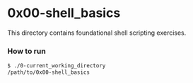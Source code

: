 # 0x00-shell_basics

This directory contains foundational shell scripting exercises.

### How to run

```bash
$ ./0-current_working_directory
/path/to/0x00-shell_basics